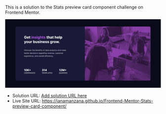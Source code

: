 This is a solution to the Stats preview card component challenge on Frontend Mentor.

![](images/screenshot.jpg)

- Solution URL: [Add solution URL here](https://your-solution-url.com)
- Live Site URL: https://janamanzana.github.io/Frontend-Mentor-Stats-preview-card-component/

